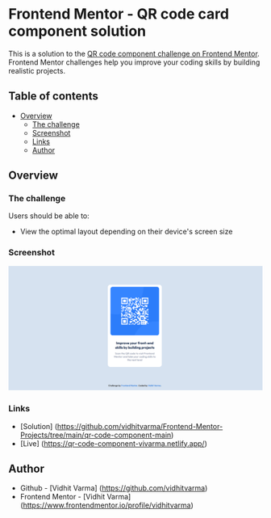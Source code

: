 # Frontend Mentor - QR code card component solution

This is a solution to the [QR code component challenge on Frontend Mentor](https://www.frontendmentor.io/challenges/qr-code-component-iux_sIO_H). Frontend Mentor challenges help you improve your coding skills by building realistic projects. 

## Table of contents
- [Overview](#overview)
    - [The challenge](#the-challenge)
    - [Screenshot](#screenshot)
    - [Links](#links)
    - [Author](#author)

## Overview

### The challenge

Users should be able to:

- View the optimal layout depending on their device's screen size

### Screenshot

![](./screenshot.png)


### Links
- [Solution] (https://github.com/vidhitvarma/Frontend-Mentor-Projects/tree/main/qr-code-component-main)
- [Live] (https://qr-code-component-vivarma.netlify.app/)

## Author
- Github - [Vidhit Varma] (https://github.com/vidhitvarma)
- Frontend Mentor - [Vidhit Varma] (https://www.frontendmentor.io/profile/vidhitvarma)